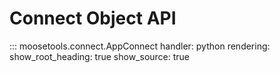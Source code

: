 # Connect Object API

::: moosetools.connect.AppConnect
    handler: python
    rendering:
      show_root_heading: true
      show_source: true
